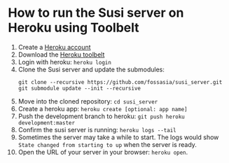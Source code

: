 # How to run the Susi server on Heroku using Toolbelt

1. Create a [Heroku account](https://www.heroku.com/)
2. Download the [Heroku toolbelt](https://toolbelt.heroku.com/)
3. Login with heroku: `heroku login`
4. Clone the Susi server and update the submodules: 
	```
	git clone --recursive https://github.com/fossasia/susi_server.git
	git submodule update --init --recursive
	```
5. Move into the cloned repository: `cd susi_server`
6. Create a heroku app: `heroku create [optional: app name]`
7. Push the development branch to heroku: `git push heroku development:master`
8. Confirm the susi server is running: `heroku logs --tail`
9. Sometimes the server may take a while to start. The logs would show `State changed from starting to up` when the server is ready.
10. Open the URL of your server in your browser: `heroku open`.

